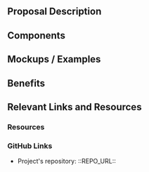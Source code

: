 [repo_url_keep]: # '::REPO_URL::'
[gh_profile_keep]: # '::GH_PROFILE::'
[//]: # 'You are advised to follow a similar structure such as the one below. When creating your contribution post, be sure that its structure is clear and you convey all necessary information. Consider including post banner and other visual assets.'

[//]: # 'This category is meant for sharing significant ideas and enhacements of existing projects. Although projects may miss some of your favourite features, try to focus enhancements that will make the project\'s utility unique amongst others or is crucial to its userbase.'
[//]: # 'All suggestions should be presented and further discussed with the projects\'s maintainers and members.'

## Proposal Description

[//]: # 'Write the details of your work here. Paste the images of the final result.'

## Components

[//]: # 'Detail your proposal in length and explain how you think the above mentioned components/parts/sections should be modified/enhanced.'

## Mockups / Examples

[//]: # 'If applicable, insert visual mockups, examples and flow-charts to show the possible result of the implementation of your suggestion.'

## Benefits

[//]: # 'Illustrate and explain in depth the added value and benefits that your proposal holds, and the problems it will solve if implemented.'

## Relevant Links and Resources

### Resources

[//]: # 'Include links and references to resources used in the post. It is a good practice to cite all unoriginal materials.'

### GitHub Links

[//]: # 'Include link to the GitHub repository of the specific project.'
[//]: # 'e.g. https://github.com/utopian-io/v2.utopian.io'

- Project's repository: ::REPO_URL::
